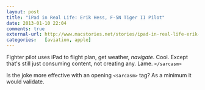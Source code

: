```yaml
---
layout: post  
title: "iPad in Real Life: Erik Hess, F-5N Tiger II Pilot"  
date: 2013-01-10 22:04  
comments: true  
external-url: http://www.macstories.net/stories/ipad-in-real-life-erik-hess-f-5n-tiger-ii-pilot/  
categories:   [aviation, apple]
---
```


Fighter pilot uses iPad to flight plan, get weather, *navigate*. Cool. Except that's still just consuming content, not creating any. Lame. `</sarcasm>`

Is the joke more effective with an opening `<sarcasm>` tag? As a minimum it would validate.
